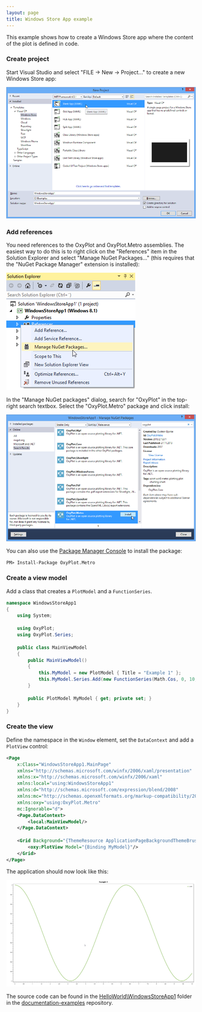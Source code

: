 ```yaml
---
layout: page
title: Windows Store App example
---
```


This example shows how to create a Windows Store app where the content of the plot is defined in code.

### Create project
Start Visual Studio and select "FILE -> New -> Project..." to create a new Windows Store app:

![New project](/public/images/documentation/windows-store-app-new-project.png)

### Add references

You need references to the OxyPlot and OxyPlot.Metro assemblies. The easiest way to do this is to right click on the "References" item in the Solution Explorer and select "Manage NuGet Packages..." (this requires that the "NuGet Package Manager" extension is installed):

![Add reference](/public/images/documentation/windows-store-app-add-reference.png)

In the "Manage NuGet packages" dialog, search for "OxyPlot" in the top-right search textbox. 
Select the "OxyPlot.Metro" package and click install:

![Install package](/public/images/documentation/windows-store-app-install-package.png)

You can also use the [Package Manager Console](http://docs.nuget.org/docs/start-here/using-the-package-manager-console) to install the package:

```
PM> Install-Package OxyPlot.Metro
```

### Create a view model

Add a class that creates a `PlotModel` and a `FunctionSeries`.

``` csharp
namespace WindowsStoreApp1
{
    using System;

    using OxyPlot;
    using OxyPlot.Series;

    public class MainViewModel
    {
        public MainViewModel()
        {
            this.MyModel = new PlotModel { Title = "Example 1" };
            this.MyModel.Series.Add(new FunctionSeries(Math.Cos, 0, 10, 0.1, "cos(x)"));
        }

        public PlotModel MyModel { get; private set; }
    }
}
```

### Create the view

Define the namespace in the `Window` element, set the `DataContext` and add a `PlotView` control:

``` xml
<Page
    x:Class="WindowsStoreApp1.MainPage"
    xmlns="http://schemas.microsoft.com/winfx/2006/xaml/presentation"
    xmlns:x="http://schemas.microsoft.com/winfx/2006/xaml"
    xmlns:local="using:WindowsStoreApp1"
    xmlns:d="http://schemas.microsoft.com/expression/blend/2008"
    xmlns:mc="http://schemas.openxmlformats.org/markup-compatibility/2006"
    xmlns:oxy="using:OxyPlot.Metro"
    mc:Ignorable="d">
    <Page.DataContext>
        <local:MainViewModel/>
    </Page.DataContext>

    <Grid Background="{ThemeResource ApplicationPageBackgroundThemeBrush}">
        <oxy:PlotView Model="{Binding MyModel}"/>
    </Grid>
</Page>
```

The application should now look like this:

![Screen shot](/public/images/documentation/windows-store-app-example1.png)

The source code can be found in the [HelloWorld\WindowsStoreApp1](https://github.com/oxyplot/documentation-examples/tree/master/HelloWorld/WindowsStoreApp1) folder in the [documentation-examples](https://github.com/oxyplot/documentation-examples) repository.